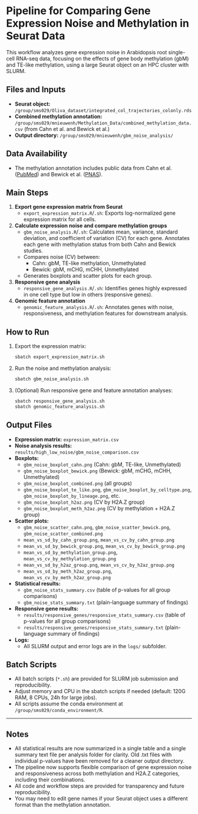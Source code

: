 # Pipeline for Comparing Gene Expression Noise and Methylation in Seurat Data

This workflow analyzes gene expression noise in Arabidopsis root single-cell RNA-seq data, focusing on the effects of gene body methylation (gbM) and TE-like methylation, using a large Seurat object on an HPC cluster with SLURM.

## Files and Inputs
- **Seurat object:** `/group/sms029/Oliva_dataset/integrated_col_trajectories_colonly.rds`
- **Combined methylation annotation:** `/group/sms029/mnieuwenh/Methylation_Data/combined_methylation_data.csv` (from Cahn et al. and Bewick et al.)
- **Output directory:** `/group/sms029/mnieuwenh/gbm_noise_analysis/`

## Data Availability
- The methylation annotation includes public data from Cahn et al. ([PubMed](https://pubmed.ncbi.nlm.nih.gov/39632087/)) and Bewick et al. ([PNAS](https://www.pnas.org/doi/10.1073/pnas.1604666113)).

## Main Steps
1. **Export gene expression matrix from Seurat**
   - `export_expression_matrix.R`/`.sh`: Exports log-normalized gene expression matrix for all cells.
2. **Calculate expression noise and compare methylation groups**
   - `gbm_noise_analysis.R`/`.sh`: Calculates mean, variance, standard deviation, and coefficient of variation (CV) for each gene. Annotates each gene with methylation status from both Cahn and Bewick studies.
   - Compares noise (CV) between:
     - Cahn: gbM, TE-like methylation, Unmethylated
     - Bewick: gbM, mCHG, mCHH, Unmethylated
   - Generates boxplots and scatter plots for each group.
3. **Responsive gene analysis**
   - `responsive_gene_analysis.R`/`.sh`: Identifies genes highly expressed in one cell type but low in others (responsive genes).
4. **Genomic feature annotation**
   - `genomic_feature_analysis.R`/`.sh`: Annotates genes with noise, responsiveness, and methylation features for downstream analysis.

## How to Run
1. Export the expression matrix:
   ```sh
   sbatch export_expression_matrix.sh
   ```
2. Run the noise and methylation analysis:
   ```sh
   sbatch gbm_noise_analysis.sh
   ```
3. (Optional) Run responsive gene and feature annotation analyses:
   ```sh
   sbatch responsive_gene_analysis.sh
   sbatch genomic_feature_analysis.sh
   ```

## Output Files
- **Expression matrix:** `expression_matrix.csv`
- **Noise analysis results:** `results/high_low_noise/gbm_noise_comparison.csv`
- **Boxplots:**
  - `gbm_noise_boxplot_cahn.png` (Cahn: gbM, TE-like, Unmethylated)
  - `gbm_noise_boxplot_bewick.png` (Bewick: gbM, mCHG, mCHH, Unmethylated)
  - `gbm_noise_boxplot_combined.png` (all groups)
  - `gbm_noise_boxplot_te_like.png`, `gbm_noise_boxplot_by_celltype.png`, `gbm_noise_boxplot_by_lineage.png`, etc.
  - `gbm_noise_boxplot_h2az.png` (CV by H2A.Z group)
  - `gbm_noise_boxplot_meth_h2az.png` (CV by methylation + H2A.Z group)
- **Scatter plots:**
  - `gbm_noise_scatter_cahn.png`, `gbm_noise_scatter_bewick.png`, `gbm_noise_scatter_combined.png`
  - `mean_vs_sd_by_cahn_group.png`, `mean_vs_cv_by_cahn_group.png`
  - `mean_vs_sd_by_bewick_group.png`, `mean_vs_cv_by_bewick_group.png`
  - `mean_vs_sd_by_methylation_group.png`, `mean_vs_cv_by_methylation_group.png`
  - `mean_vs_sd_by_h2az_group.png`, `mean_vs_cv_by_h2az_group.png`
  - `mean_vs_sd_by_meth_h2az_group.png`, `mean_vs_cv_by_meth_h2az_group.png`
- **Statistical results:**
  - `gbm_noise_stats_summary.csv` (table of p-values for all group comparisons)
  - `gbm_noise_stats_summary.txt` (plain-language summary of findings)
- **Responsive gene results:**
  - `results/responsive_genes/responsive_stats_summary.csv` (table of p-values for all group comparisons)
  - `results/responsive_genes/responsive_stats_summary.txt` (plain-language summary of findings)
- **Logs:**
  - All SLURM output and error logs are in the `logs/` subfolder.

## Batch Scripts
- All batch scripts (`*.sh`) are provided for SLURM job submission and reproducibility.
- Adjust memory and CPU in the sbatch scripts if needed (default: 120G RAM, 8 CPUs, 24h for large jobs).
- All scripts assume the conda environment at `/group/sms029/conda_environment/R`.

---

## Notes
- All statistical results are now summarized in a single table and a single summary text file per analysis folder for clarity. Old .txt files with individual p-values have been removed for a cleaner output directory.
- The pipeline now supports flexible comparison of gene expression noise and responsiveness across both methylation and H2A.Z categories, including their combinations.
- All code and workflow steps are provided for transparency and future reproducibility.
- You may need to edit gene names if your Seurat object uses a different format than the methylation annotation.
